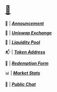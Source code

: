 # [🎩](https://github.com/trustwallet/tokens/blob/master/tokens/0x5a844590c5b8f40ae56190771d06c60b9ab1da1c.png) 

📢 | [***Announcement***](https://twitter.com/r_ross_campbell/status/1157701745281241090?s=20) 

🦄 | [***Uniswap Exchange***](https://uniswap.exchange/swap/0x5a844590c5b8f40ae56190771d06c60b9ab1da1c) 

🍲 | [***Liquidity Pool***](https://etherscan.io/address/0xd994b83f2fca809704d6819935d89f3d0f5de555) 

📬 | [***Token Address***](https://etherscan.io/address/0x5a844590c5b8f40ae56190771d06c60b9ab1da1c) 

🤝 | [***Redemption Form***](https://app.openlaw.io/template/Redeem%20RCLE)

📊 | [***Market Stats***](https://uniswap.info/token/0x5a844590c5b8f40ae56190771d06c60b9ab1da1c)

💬 | [***Public Chat***](https://gitter.im/LegalEngineerChat/community)
